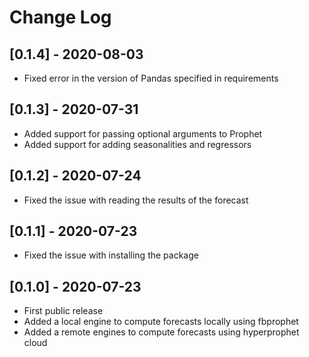 # Change Log

## [0.1.4] - 2020-08-03
* Fixed error in the version of Pandas specified in requirements

## [0.1.3] - 2020-07-31
* Added support for passing optional arguments to Prophet
* Added support for adding seasonalities and regressors

## [0.1.2] - 2020-07-24
* Fixed the issue with reading the results of the forecast

## [0.1.1] - 2020-07-23
* Fixed the issue with installing the package

## [0.1.0] - 2020-07-23
* First public release
* Added a local engine to compute forecasts locally using fbprophet
* Added a remote engines to compute forecasts using hyperprophet cloud
